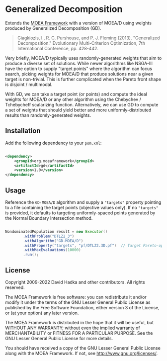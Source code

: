# Generalized Decomposition

Extends the [MOEA Framework](http://github.com/MOEAFramework/MOEAFramework) with a version of MOEA/D using weights produced by
Generalized Decomposition (GD).

> Giagkiozis, I., R. C. Purshouse, and P. J. Fleming (2013). "Generalized Decomposition."  Evolutionary Multi-Criterion
> Optimization, 7th International Conference, pp. 428-442.

Very briefly, MOEA/D typically uses randomly-generated weights that aim to produce a diverse set of solutions.  While newer
algorithms like NSGA-III have the option to supply "target points" where the algorithm can focus search, picking weights for MOEA/D
that produce solutions near a given target is non-trivial.  This is further complicated when the Pareto front shape is
disjoint / multimodal.  

With GD, we can take a target point (or points) and compute the ideal weights for MOEA/D or any other algorithm using the
Chebychev / Tchebycheff scalarizing function.  Alternatively, we can use GD to compute a set of weights that should yield
better and more uniformly-distributed results than randomly-generated weights.

## Installation

Add the following dependency to your `pom.xml`:

```xml

<dependency>
    <groupId>org.moeaframework</groupId>
    <artifactId>gd</artifactId>
    <version>1.0</version>
</dependency>
```

## Usage

Reference the `GD-MOEA/D` algorithm and supply a `"targets"` property pointing to a file containing the target
points (objective values only).  If no `"targets"` is provided, it defaults to targeting uniformly-spaced points generated
by the Normal Boundary Intersection method.

```java

NondominatedPopulation result = new Executor()
		.withProblem("DTLZ2_3")
		.withAlgorithm("GD-MOEA/D")
		.withProperty("targets", "pf/DTLZ2.3D.pf")  // Target Pareto-optimal points
		.withMaxEvaluations(10000)
		.run();
```

## License

Copyright 2009-2022 David Hadka and other contributors.  All rights reserved.

The MOEA Framework is free software: you can redistribute it and/or modify
it under the terms of the GNU Lesser General Public License as published by
the Free Software Foundation, either version 3 of the License, or (at your
option) any later version.

The MOEA Framework is distributed in the hope that it will be useful, but
WITHOUT ANY WARRANTY; without even the implied warranty of MERCHANTABILITY
or FITNESS FOR A PARTICULAR PURPOSE.  See the GNU Lesser General Public
License for more details.

You should have received a copy of the GNU Lesser General Public License
along with the MOEA Framework.  If not, see <http://www.gnu.org/licenses/>.
